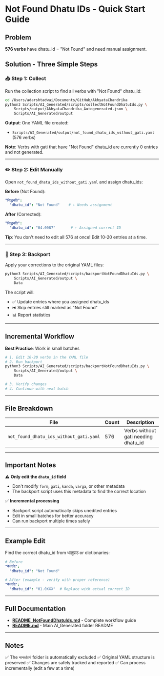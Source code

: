 # Not Found Dhatu IDs - Quick Start Guide

## Problem
**576 verbs** have dhatu_id = "Not Found" and need manual assignment.

## Solution - Three Simple Steps

### 📥 Step 1: Collect

Run the collection script to find all verbs with "Not Found" dhatu_id:

```bash
cd /Users/adarshtadwai/Documents/GitHub/AkhyataChandrika
python3 Scripts/AI_Generated/scripts/collectNotFoundDhatuIds.py \
    Scripts/output/AkhyataChandrika_Autogenerated.json \
    Scripts/AI_Generated/output
```

**Output**: One YAML file created:
- `Scripts/AI_Generated/output/not_found_dhatu_ids_without_gati.yaml` (576 verbs)

**Note:** Verbs with gati that have "Not Found" dhatu_id are currently 0 entries and not generated.

---

### ✏️ Step 2: Edit Manually

Open `not_found_dhatu_ids_without_gati.yaml` and assign dhatu_ids:

**Before** (Not Found):
```yaml
"सिद्ध्यति":
  "dhatu_id": "Not Found"    # ← Needs assignment
```

**After** (Corrected):
```yaml
"सिद्ध्यति":
  "dhatu_id": "04.0087"       # ← Assigned correct ID
```

**Tip**: You don't need to edit all 576 at once! Edit 10-20 entries at a time.

---

### 🔄 Step 3: Backport

Apply your corrections to the original YAML files:

```bash
python3 Scripts/AI_Generated/scripts/backportNotFoundDhatuIds.py \
    Scripts/AI_Generated/output \
    Data
```

The script will:
- ✅ Update entries where you assigned dhatu_ids
- ⏭️ Skip entries still marked as "Not Found"
- 📊 Report statistics

---

## Incremental Workflow

**Best Practice**: Work in small batches

```bash
# 1. Edit 10-20 verbs in the YAML file
# 2. Run backport
python3 Scripts/AI_Generated/scripts/backportNotFoundDhatuIds.py \
    Scripts/AI_Generated/output \
    Data

# 3. Verify changes
# 4. Continue with next batch
```

---

## File Breakdown

| File | Count | Description |
|------|-------|-------------|
| `not_found_dhatu_ids_without_gati.yaml` | 576 | Verbs without gati needing dhatu_id |

---

## Important Notes

⚠️ **Only edit the `dhatu_id` field**
- Don't modify `form`, `gati`, `kanda`, `varga`, or other metadata
- The backport script uses this metadata to find the correct location

✅ **Incremental processing**
- Backport script automatically skips unedited entries
- Edit in small batches for better accuracy
- Can run backport multiple times safely

---

## Example Edit

Find the correct dhatu_id from धातुपाठ or dictionaries:

```yaml
# Before
"मेध्यति":
  "dhatu_id": "Not Found"

# After (example - verify with proper reference)
"मेध्यति":
  "dhatu_id": "01.0XXX"  # Replace with actual correct ID
```

---

## Full Documentation

- **[README_NotFoundDhatuIds.md](README_NotFoundDhatuIds.md)** - Complete workflow guide
- **[README.md](../README.md)** - Main AI_Generated folder README

---

## Notes

✅ The `नानार्थवर्गः` folder is automatically excluded
✅ Original YAML structure is preserved
✅ Changes are safely tracked and reported
✅ Can process incrementally (edit a few at a time)
